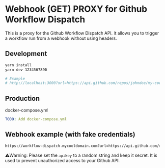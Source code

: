 # Webhook (GET) PROXY for Github Workflow Dispatch

This is a proxy for the Github Workflow Dispatch API. It allows you to trigger a workflow run from a webhook without using headers.

## Development
```bash
yarn install
yarn dev 1234567890

# Example
# http://localhost:3000?url=https://api.github.com/repos/johndoe/my-cool-project/actions/workflows/my-cool-workflow.yml/dispatches&apikey=1234567890&headers={"Accept":"application/vnd.github+json","Authorization":"Bearer ghp_22jdasflkJLFSaksadljlksdaflk"}&data={"ref":"main"}
```

## Production

docker-compose.yml
```yaml
TODO: Add docker-compose.yml
```

## Webhook example (with fake credentials)
```bash
https://workflow-dispatch.mycooldomain.com?url=https://api.github.com/repos/johndoe/my-cool-project/actions/workflows/my-cool-workflow.yml/dispatches&apikey=1234567890&headers={"Accept":"application/vnd.github+json","Authorization":"Bearer ghp_22jdasflkJLFSaksadljlksdaflk"}&data={"ref":"main"}
```

⚠️Warning: Please set the `apikey` to a random string and keep it secret. It is used to prevent unauthorized access to your Github API.